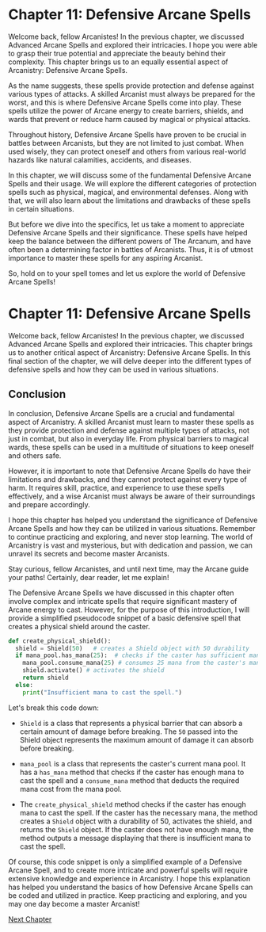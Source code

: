 # Chapter 11: Defensive Arcane Spells

Welcome back, fellow Arcanistes! In the previous chapter, we discussed Advanced Arcane Spells and explored their intricacies. I hope you were able to grasp their true potential and appreciate the beauty behind their complexity. This chapter brings us to an equally essential aspect of Arcanistry: Defensive Arcane Spells.

As the name suggests, these spells provide protection and defense against various types of attacks. A skilled Arcanist must always be prepared for the worst, and this is where Defensive Arcane Spells come into play. These spells utilize the power of Arcane energy to create barriers, shields, and wards that prevent or reduce harm caused by magical or physical attacks.

Throughout history, Defensive Arcane Spells have proven to be crucial in battles between Arcanists, but they are not limited to just combat. When used wisely, they can protect oneself and others from various real-world hazards like natural calamities, accidents, and diseases.

In this chapter, we will discuss some of the fundamental Defensive Arcane Spells and their usage. We will explore the different categories of protection spells such as physical, magical, and environmental defenses. Along with that, we will also learn about the limitations and drawbacks of these spells in certain situations.

But before we dive into the specifics, let us take a moment to appreciate Defensive Arcane Spells and their significance. These spells have helped keep the balance between the different powers of The Arcanum, and have often been a determining factor in battles of Arcanists. Thus, it is of utmost importance to master these spells for any aspiring Arcanist.

So, hold on to your spell tomes and let us explore the world of Defensive Arcane Spells!
# Chapter 11: Defensive Arcane Spells

Welcome back, fellow Arcanistes! In the previous chapter, we discussed Advanced Arcane Spells and explored their intricacies. This chapter brings us to another critical aspect of Arcanistry: Defensive Arcane Spells. In this final section of the chapter, we will delve deeper into the different types of defensive spells and how they can be used in various situations.

## Conclusion

In conclusion, Defensive Arcane Spells are a crucial and fundamental aspect of Arcanistry. A skilled Arcanist must learn to master these spells as they provide protection and defense against multiple types of attacks, not just in combat, but also in everyday life. From physical barriers to magical wards, these spells can be used in a multitude of situations to keep oneself and others safe.

However, it is important to note that Defensive Arcane Spells do have their limitations and drawbacks, and they cannot protect against every type of harm. It requires skill, practice, and experience to use these spells effectively, and a wise Arcanist must always be aware of their surroundings and prepare accordingly.

I hope this chapter has helped you understand the significance of Defensive Arcane Spells and how they can be utilized in various situations. Remember to continue practicing and exploring, and never stop learning. The world of Arcanistry is vast and mysterious, but with dedication and passion, we can unravel its secrets and become master Arcanists.

Stay curious, fellow Arcanistes, and until next time, may the Arcane guide your paths!
Certainly, dear reader, let me explain!

The Defensive Arcane Spells we have discussed in this chapter often involve complex and intricate spells that require significant mastery of Arcane energy to cast. However, for the purpose of this introduction, I will provide a simplified pseudocode snippet of a basic defensive spell that creates a physical shield around the caster.

```python
def create_physical_shield():
  shield = Shield(50)   # creates a Shield object with 50 durability
  if mana_pool.has_mana(25):  # checks if the caster has sufficient mana to cast the spell
    mana_pool.consume_mana(25) # consumes 25 mana from the caster's mana pool
    shield.activate() # activates the shield
    return shield
  else:
    print("Insufficient mana to cast the spell.")
```

Let's break this code down: 

- `Shield` is a class that represents a physical barrier that can absorb a certain amount of damage before breaking. The `50` passed into the Shield object represents the maximum amount of damage it can absorb before breaking.

- `mana_pool` is a class that represents the caster's current mana pool. It has a `has_mana` method that checks if the caster has enough mana to cast the spell and a `consume_mana` method that deducts the required mana cost from the mana pool.

- The `create_physical_shield` method checks if the caster has enough mana to cast the spell. If the caster has the necessary mana, the method creates a `Shield` object with a durability of 50, activates the shield, and returns the `Shield` object. If the caster does not have enough mana, the method outputs a message displaying that there is insufficient mana to cast the spell.

Of course, this code snippet is only a simplified example of a Defensive Arcane Spell, and to create more intricate and powerful spells will require extensive knowledge and experience in Arcanistry. I hope this explanation has helped you understand the basics of how Defensive Arcane Spells can be coded and utilized in practice. Keep practicing and exploring, and you may one day become a master Arcanist!


[Next Chapter](12_Chapter12.md)